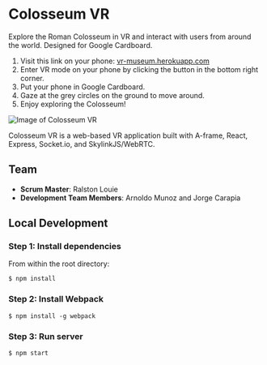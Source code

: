 # Colosseum VR

Explore the Roman Colosseum in VR and interact with users from around the world. Designed for Google Cardboard.

  1. Visit this link on your phone: [vr-museum.herokuapp.com](https://vr-museum.herokuapp.com)
  2. Enter VR mode on your phone by clicking the button in the bottom right corner.
  3. Put your phone in Google Cardboard.
  4. Gaze at the grey circles on the ground to move around.
  5. Enjoy exploring the Colosseum!

![Image of Colosseum VR](https://cloud.githubusercontent.com/assets/17284403/18498509/c13ca410-79eb-11e6-824e-1d53abe928c2.png)

Colosseum VR is a web-based VR application built with A-frame, React, Express, Socket.io, and SkylinkJS/WebRTC.

## Team

  - __Scrum Master__: Ralston Louie
  - __Development Team Members__: Arnoldo Munoz and Jorge Carapia 

## Local Development

### Step 1: Install dependencies

From within the root directory:

```
$ npm install
```
### Step 2: Install Webpack

```
$ npm install -g webpack
```
### Step 3: Run server

```
$ npm start
```

